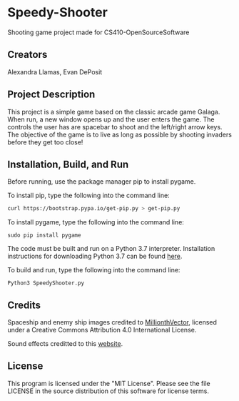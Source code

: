 # Speedy-Shooter
Shooting game project made for CS410-OpenSourceSoftware

## Creators
Alexandra Llamas, Evan DePosit

## Project Description
This project is a simple game based on the classic arcade game Galaga. When run, a new window opens up and the user enters the game. 
The controls the user has are spacebar to shoot and the left/right arrow keys.
The objective of the game is to live as long as possible by shooting invaders before they get too close! 

## Installation, Build, and Run
Before running, use the package manager pip to install pygame.

To install pip, type the following into the command line:

```bash
curl https://bootstrap.pypa.io/get-pip.py > get-pip.py
```

To install pygame, type the following into the command line:

```
sudo pip install pygame
```

The code must be built and run on a Python 3.7 interpreter. Installation instructions for downloading
Python 3.7 can be found [here](https://www.python.org/downloads/).

To build and run, type the following into the command line:
```
Python3 SpeedyShooter.py
```

## Credits

Spaceship and enemy ship images credited to [MillionthVector](http://millionthvector.blogspot.com/p/free-sprites.html?m=1), licensed under a Creative Commons Attribution 4.0 International License.

Sound effects creditted to this [website](https://www.freesoundeffects.com).


## License
This program is licensed under the "MIT License". Please see the file LICENSE in the source distribution of this software for license terms.